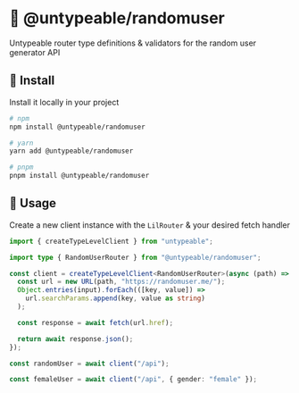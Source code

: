 # 🧘 @untypeable/randomuser

Untypeable router type definitions & validators for the random user generator API

## 🚀 Install

Install it locally in your project

```bash
# npm
npm install @untypeable/randomuser

# yarn
yarn add @untypeable/randomuser

# pnpm
pnpm install @untypeable/randomuser
```

## 🦄 Usage

Create a new client instance with the `LilRouter` & your desired fetch handler

```typescript
import { createTypeLevelClient } from "untypeable";

import type { RandomUserRouter } from "@untypeable/randomuser";

const client = createTypeLevelClient<RandomUserRouter>(async (path) => {
  const url = new URL(path, "https://randomuser.me/");
  Object.entries(input).forEach(([key, value]) =>
    url.searchParams.append(key, value as string)
  );

  const response = await fetch(url.href);

  return await response.json();
});

const randomUser = await client("/api");

const femaleUser = await client("/api", { gender: "female" });
```
